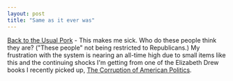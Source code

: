 ```yaml
---
layout: post
title: "Same as it ever was"
---
```




<a href="http://www.washingtonpost.com/wp-dyn/articles/A7801-2002Nov18.html">Back to the Usual Pork</a> - This makes me sick. Who do these people think they are? ("These people" not being restricted to Republicans.) My frustration with the system is nearing an all-time high due to small items like this and the continuing shocks I'm getting from one of the Elizabeth Drew books I recently picked up, <a href="http://www.amazon.com/exec/obidos/tg/detail/-/1559725206/">The Corruption of American Politics</a>.


